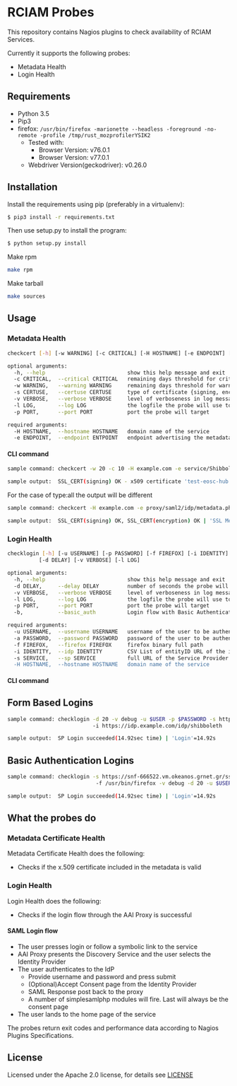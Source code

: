 # RCIAM Probes

This repository contains Nagios plugins to check availability of RCIAM Services.

Currently it supports the following probes:
* Metadata Health
* Login Health

## Requirements
* Python 3.5
* Pip3
* firefox: ```/usr/bin/firefox -marionette --headless -foreground -no-remote -profile /tmp/rust_mozprofilerYSIK2```
  * Tested with:
    * Browser Version: v76.0.1
    * Browser Version: v77.0.1
  * Webdriver Version(geckodriver): v0.26.0

## Installation
Install the requirements using pip (preferably in a virtualenv):
```bash
$ pip3 install -r requirements.txt
```

Then use setup.py to install the program:
```bash
$ python setup.py install
```

Make rpm
```bash
make rpm
```

Make tarball
```bash
make sources
```

## Usage
### Metadata Health
```bash
checkcert [-h] [-w WARNING] [-c CRITICAL] [-H HOSTNAME] [-e ENDPOINT] [-s CERTUSE] [-l LOG] [-v VERBOSE] [-p PORT]

optional arguments:
  -h, --help                          show this help message and exit
  -c CRITICAL,  --critical CRITICAL   remaining days threshold for critical
  -w WARNING,   --warning WARNING     remaining days threshold for warning
  -s CERTUSE,   --certuse CERTUSE     type of certificate {signing, encryption, all}
  -v VERBOSE,   --verbose VERBOSE     level of verboseness in log messages {debug,info,warning,error,critical}
  -l LOG,       --log LOG             the logfile the probe will use to append its messages, provide full path
  -p PORT,      --port PORT           port the probe will target

required arguments:
  -H HOSTNAME,  --hostname HOSTNAME   domain name of the service
  -e ENDPOINT,  --endpoint ENTPOINT   endpoint advertising the metadata
```
#### CLI command
```bash
sample command: checkcert -w 20 -c 10 -H example.com -e service/Shibboleth.sso/Metadata -t signing

sample output:  SSL_CERT(signing) OK - x509 certificate 'test-eosc-hub.ggus.eu' from 'KIT-CA' is valid until 2022-05-17 10:00:00 (expires in 727 days) | 'SSL Metadata Cert'=727;20;10;0;3650
```
For the case of type:all the output will be different
```bash
sample command: checkcert -H example.com -e proxy/saml2/idp/metadata.php -w 20 -c 10 -t all

sample output:  SSL_CERT(signing) OK, SSL_CERT(encryption) OK | 'SSL Metadata Cert Status'=0
```
### Login Health
```bash
checklogin [-h] [-u USERNAME] [-p PASSWORD] [-f FIREFOX] [-i IDENTITY] [-s SERVICE] [-b|--basic_auth]
          [-d DELAY] [-v VERBOSE] [-l LOG]

optional arguments:
  -h, --help                          show this help message and exit
  -d DELAY,     --delay DELAY         number of seconds the probe will wait for the page to load
  -v VERBOSE,   --verbose VERBOSE     level of verboseness in log messages {debug,info,warning,error,critical}
  -l LOG,       --log LOG             the logfile the probe will use to append its messages, provide full path
  -p PORT,      --port PORT           port the probe will target
  -b,           --basic_auth          Login flow with Basic Authentication

required arguments:
  -u USERNAME,  --username USERNAME   username of the user to be authenticated
  -a PASSWORD,  --password PASSWORD   password of the user to be authenticated
  -f FIREFOX,   --firefox FIREFOX     firefox binary full path
  -i IDENTITY,  --idp IDENTITY        CSV List of entityID URL of the identity provider, e.g. https://idp.example.com/idp/shibboleth,https://egi.eu/idp/shibboleth. Each entry represents a Discovery page hop
  -s SERVICE,   --sp SERVICE          full URL of the Service Provider's authentication link the probe will test.
  -H HOSTNAME,  --hostname HOSTNAME   domain name of the service
```
#### CLI command
## Form Based Logins
```bash
sample command: checklogin -d 20 -v debug -u $USER -p $PASSWORD -s https://example.com/ssp/module.php/core/authenticate.php?as=test-sp
                           -i https://idp.example.com/idp/shibboleth

sample output:  SP Login succeeded(14.92sec time) | 'Login'=14.92s
```
## Basic Authentication Logins
```bash
sample command: checklogin -s https://snf-666522.vm.okeanos.grnet.gr/ssp/module.php/core/authenticate.php?as=test-sp -i https://idp.example.com/idp/shibboleth
                            -f /usr/bin/firefox -v debug -d 20 -u $USER -p $PASSWORD --basic_auth

sample output:  SP Login succeeded(14.92sec time) | 'Login'=14.92s
```

## What the probes do

### Metadata Certificate Health

Metadata Certificate Health does the following:

* Checks if the x.509 certificate included in the metadata is valid

### Login Health

Login Health does the following:
* Checks if the login flow through the AAI Proxy is successful 

#### SAML Login flow
* The user presses login or follow a symbolic link to the service
* AAI Proxy presents the Discovery Service and the user selects the Identity Provider
* The user authenticates to the IdP
  * Provide username and password and press submit
  * (Optional)Accept Consent page from the Identity Provider
  * SAML Response post back to the proxy
  * A number of simplesamlphp modules will fire. Last will always be the consent page
* The user lands to the home page of the service

The probes return exit codes and performance data according to Nagios Plugins Specifications.

## License
Licensed under the Apache 2.0 license, for details see [LICENSE](https://github.com/rciam/rciam_probes/blob/master/LICENSE)
